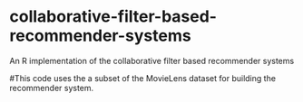 # collaborative-filter-based-recommender-systems
An R implementation of the collaborative filter based recommender systems

#This code uses the a subset of the MovieLens dataset for building the recommender system.
